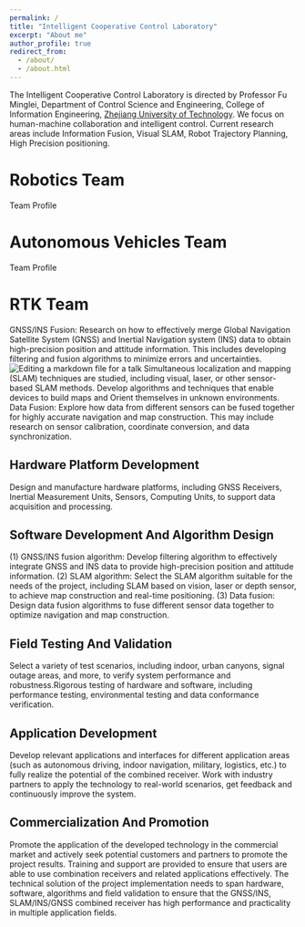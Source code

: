 ```yaml
---
permalink: /
title: "Intelligent Cooperative Control Laboratory"
excerpt: "About me"
author_profile: true
redirect_from: 
  - /about/
  - /about.html
---
```


The Intelligent Cooperative Control Laboratory is directed by Professor Fu Minglei, Department of Control Science and Engineering, College of Information Engineering, [Zhejiang University of Technology](https://www.zjut.edu.cn/). We focus on human-machine collaboration and intelligent control. Current research areas include Information Fusion, Visual SLAM, Robot Trajectory Planning, High Precision positioning.


Robotics Team
======
Team Profile

Autonomous Vehicles Team
======
Team Profile

RTK Team
======
GNSS/INS Fusion: Research on how to effectively merge Global Navigation Satellite System (GNSS) and Inertial Navigation system (INS) data to obtain high-precision position and attitude information. This includes developing filtering and fusion algorithms to minimize errors and uncertainties.
![Editing a markdown file for a talk](/images/editing-talk.png)
Simultaneous localization and mapping (SLAM) techniques are studied, including visual, laser, or other sensor-based SLAM methods. Develop algorithms and techniques that enable devices to build maps and Orient themselves in unknown environments.
Data Fusion: Explore how data from different sensors can be fused together for highly accurate navigation and map construction. This may include research on sensor calibration, coordinate conversion, and data synchronization.

Hardware Platform Development
------
Design and manufacture hardware platforms, including GNSS Receivers, Inertial Measurement Units, Sensors, Computing Units, to support data acquisition and processing.

Software Development And Algorithm Design
------
(1) GNSS/INS fusion algorithm: Develop filtering algorithm to effectively integrate GNSS and INS data to provide high-precision position and attitude information.
(2) SLAM algorithm: Select the SLAM algorithm suitable for the needs of the project, including SLAM based on vision, laser or depth sensor, to achieve map construction and real-time positioning.
(3) Data fusion: Design data fusion algorithms to fuse different sensor data together to optimize navigation and map construction.

Field Testing And Validation
------
Select a variety of test scenarios, including indoor, urban canyons, signal outage areas, and more, to verify system performance and robustness.Rigorous testing of hardware and software, including performance testing, environmental testing and data conformance verification.

Application Development
------
Develop relevant applications and interfaces for different application areas (such as autonomous driving, indoor navigation, military, logistics, etc.) to fully realize the potential of the combined receiver. Work with industry partners to apply the technology to real-world scenarios, get feedback and continuously improve the system.

Commercialization And Promotion
------
Promote the application of the developed technology in the commercial market and actively seek potential customers and partners to promote the project results. Training and support are provided to ensure that users are able to use combination receivers and related applications effectively.
The technical solution of the project implementation needs to span hardware, software, algorithms and field validation to ensure that the GNSS/INS, SLAM/INS/GNSS combined receiver has high performance and practicality in multiple application fields.



